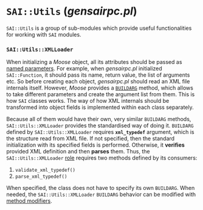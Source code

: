 `SAI::Utils` (*gensairpc.pl*)
=============================

`SAI::Utils` is a group of sub-modules which provide useful functionalities for working with `SAI` modules.

### `SAI::Utils::XMLLoader`

When initializing a *Moose* object, all its attributes should be passed as [named parameters](https://metacpan.org/pod/distribution/Moose/lib/Moose/Manual/Construction.pod#OBJECT-CONSTRUCTION-AND-ATTRIBUTES).
For example, when *gensairpc.pl* initialized `SAI::Function`, it should pass its name, return value, the list of arguments etc.
So before creating each object, *gensairpc.pl* should read an XML file internals itself.
However, *Moose* provides a [`BUILDARG`](https://metacpan.org/pod/distribution/Moose/lib/Moose/Manual/Construction.pod#BUILDARGS) method, which allows to take different parameters and create the argument list from them. This is how `SAI` classes works. The way of how XML internals should be transformed into object fields is implemented within each class separately.

Because all of them would have their own, very similar `BUILDARG` methods, `SAI::Utils::XMLLoader` provides the standardised way of
doing it.
`BUILDARG` defined by `SAI::Utils::XMLLoader` requires **`xml_typedef`** argument, which is the structure read from XML file. If not specified, then the standard initialization with its specified fields is performed. Otherwise, it **verifies** provided XML definition and then **parses** them.
Thus, the `SAI::Utils::XMLLoader` [role](https://metacpan.org/pod/distribution/Moose/lib/Moose/Manual/Roles.pod) requires two methods defined by its consumers:

1. `validate_xml_typedef()`
1. `parse_xml_typedef()`

When specified, the class does not have to specify its own `BUILDARG`. When needed, the `SAI::Utils::XMLLoader` `BUILDARG` behavior can be modified with [method modifiers](https://metacpan.org/pod/distribution/Moose/lib/Moose/Manual/MethodModifiers.pod).
